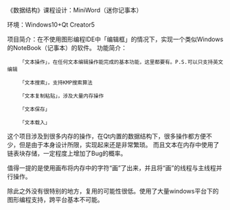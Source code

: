 《数据结构》课程设计：MiniWord（迷你记事本）

环境：Windows10+Qt Creator5

项目简介：在不使用图形编程IDE中「编辑框」的情况下，实现一个类似Windows的NoteBook（记事本）的软件。
功能简介：

        「文本操作」，在任何文本编辑操作能完成的基本功能，这里都要有。P.S.可以只支持英文编辑

        「文本搜索」，支持KMP搜索算法
        
        「文本复制粘贴」，涉及大量内存操作
        
        「文本保存」
        
        「文本载入」
        
这个项目涉及到很多内存的操作，在Qt内置的数据结构下，很多操作都方便不少，但是由于本身设计所限，实现起来还是非常繁琐。
而且文本在内存中使用了链表块存储，一定程度上增加了Bug的概率。

值得一提的是使用画布将内存中的字符“画”了出来，并且将“画”的线程与主线程并行操作。

除此之外没有很特别的地方，复用的可能性很低。使用了大量windows平台下的图形编程支持，跨平台基本不可能。
